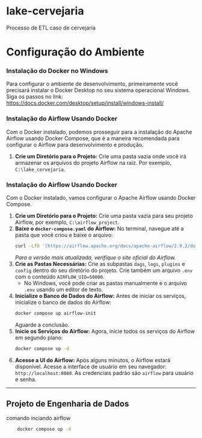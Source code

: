 # lake-cervejaria
Processo de ETL caso de cervejaria

# Configuração do Ambiente

### Instalação do Docker no Windows
Para configurar o ambiente de desenvolvimento, primeiramente você precisará instalar o Docker Desktop no seu sistema operacional Windows. Siga os passos no link: https://docs.docker.com/desktop/setup/install/windows-install/

### Instalação do Airflow Usando Docker
Com o Docker instalado, podemos prosseguir para a instalação do Apache Airflow usando Docker Compose, que é a maneira recomendada para configurar o Airflow para desenvolvimento e produção.

1. **Crie um Diretório para o Projeto:** Crie uma pasta vazia onde você irá armazenar os arquivos do projeto Airflow na raiz. Por exemplo, `C:\lake_cervejaria`.

### Instalação do Airflow Usando Docker

Com o Docker instalado, vamos configurar o Apache Airflow usando Docker Compose.

1.  **Crie um Diretório para o Projeto:** Crie uma pasta vazia para seu projeto Airflow, por exemplo, `C:\airflow_project`.
2.  **Baixe o `docker-compose.yaml` do Airflow:** No terminal, navegue até a pasta que você criou e baixe o arquivo:
    ```bash
    curl -LfO '[https://airflow.apache.org/docs/apache-airflow/2.9.2/docker-compose.yaml](https://airflow.apache.org/docs/apache-airflow/2.9.2/docker-compose.yaml)'
    ```
    *Para a versão mais atualizada, verifique o site oficial do Airflow.*
3.  **Crie as Pastas Necessárias:** Crie as subpastas `dags`, `logs`, `plugins` e `config` dentro do seu diretório do projeto. Crie também um arquivo `.env` com o conteúdo `AIRFLOW_UID=50000`.
    * No Windows, você pode criar as pastas manualmente e o arquivo `.env` usando um editor de texto.
4.  **Inicialize o Banco de Dados do Airflow:** Antes de iniciar os serviços, inicialize o banco de dados do Airflow:
    ```bash
    docker compose up airflow-init
    ```
    Aguarde a conclusão.
5.  **Inicie os Serviços do Airflow:** Agora, inicie todos os serviços do Airflow em segundo plano:
    ```bash
    docker compose up -d
    ```
6.  **Acesse a UI do Airflow:** Após alguns minutos, o Airflow estará disponível. Acesse a interface de usuário em seu navegador: `http://localhost:8080`. As credenciais padrão são `airflow` para usuário e senha.

---

## Projeto de Engenharia de Dados
comando
inciando airflow
```bash
    docker compose up -d
```